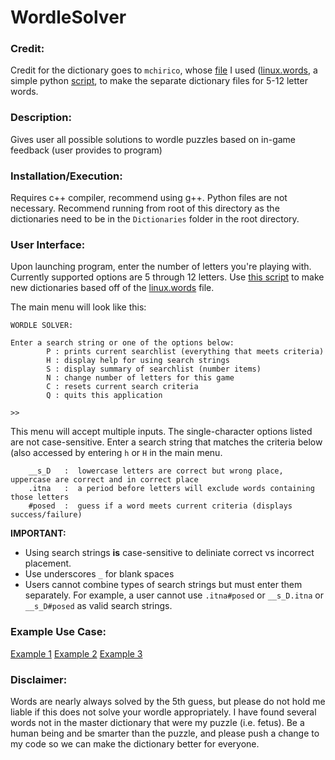 # WordleSolver

### Credit:
Credit for the dictionary goes to `mchirico`, whose [file](https://sourceforge.net/projects/souptonuts/files/latest/download) I used ([linux.words](OldDictionaryFiles/linux.words]), a simple python [script](OldDictionaryFiles/MakeDictionary.py), to make the separate dictionary files for 5-12 letter words.

### Description:
Gives user all possible solutions to wordle puzzles based on in-game feedback (user provides to program)

### Installation/Execution:
Requires c++ compiler, recommend using g++. Python files are not necessary. Recommend running from root of this directory as the dictionaries need to be in the `Dictionaries` folder in the root directory.

### User Interface:
Upon launching program, enter the number of letters you're playing with. Currently supported options are 5 through 12 letters. Use [this script](OldDictionaryFiles/MakeDictionary.py) to make new dictionaries based off of the [linux.words](OldDictionaryFiles/linux.words) file.

The main menu will look like this:
```?
WORDLE SOLVER:

Enter a search string or one of the options below:
        P : prints current searchlist (everything that meets criteria)
        H : display help for using search strings
        S : display summary of searchlist (number items)
        N : change number of letters for this game
        C : resets current search criteria
        Q : quits this application

>> 
```
This menu will accept multiple inputs. The single-character options listed are not case-sensitive. Enter a search string that matches the criteria below (also accessed by entering `h` or `H` in the main menu.

```?
	__s_D   :  lowercase letters are correct but wrong place, uppercase are correct and in correct place
	.itna   :  a period before letters will exclude words containing those letters
	#posed  :  guess if a word meets current criteria (displays success/failure)
```
**IMPORTANT:** 
* Using search strings **is** case-sensitive to deliniate correct vs incorrect placement.
* Use underscores `_` for blank spaces
* Users cannot combine types of search strings but must enter them separately. For example, a user cannot use `.itna#posed` or `__s_D.itna` or `__s_D#posed` as valid search strings.

### Example Use Case:
[Example 1](Documentation/Example1.md)
[Example 2](Documentation/Example2.md)
[Example 3](Documentation/Example3.md)

### Disclaimer:
Words are nearly always solved by the 5th guess, but please do not hold me liable if this does not solve your wordle appropriately. I have found several words not in the master dictionary that were my puzzle (i.e. fetus). Be a human being and be smarter than the puzzle, and please push a change to my code so we can make the dictionary better for everyone.
